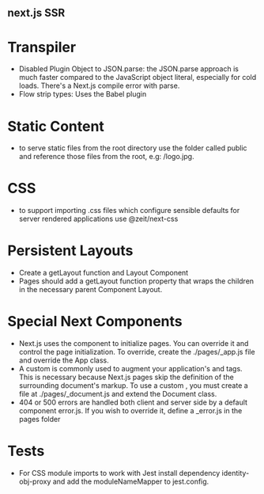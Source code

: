 ## next.js SSR

# Transpiler
- Disabled Plugin Object to JSON.parse: the JSON.parse approach is much faster compared to the JavaScript object literal, especially for cold loads.
  There's a Next.js compile error with parse.
- Flow strip types: Uses the Babel plugin

# Static Content
- to serve static files from the root directory use the folder called public and reference those files from the root, e.g: /logo.jpg.

# CSS
- to support importing .css files which configure sensible defaults for server rendered applications use @zeit/next-css

# Persistent Layouts
- Create a getLayout function and Layout Component
- Pages should add a getLayout function property that wraps the children in the necessary parent Component Layout.

# Special Next Components
- Next.js uses the <App> component to initialize pages. You can override it and control the page initialization. 
  To override, create the ./pages/_app.js file and override the App class.
- A custom <Document> is commonly used to augment your application's <html> and <body> tags. This is necessary because Next.js 
  pages skip the definition of the surrounding document's markup. To use a custom <Document>, you must create a file at 
  ./pages/_document.js and extend the Document class.
- 404 or 500 errors are handled both client and server side by a default component error.js. If you wish to override it, 
  define a _error.js in the pages folder

# Tests
- For CSS module imports to work with Jest install dependency identity-obj-proxy and add the moduleNameMapper to jest.config. 
